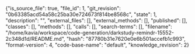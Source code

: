 {"is_source_file": true, "file_id": 1, "git_revision": "0b63385acd54a58c25ba30e724673f814be8568c", "state": 1, "description": "", "external_files": [], "external_methods": [], "published": [], "classes": [], "methods": [], "calls": [], "search-terms": [], "filename": "/home/kavia/workspace/code-generation/darkstudy-remindr-15552-2c348d1d/README.md", "hash": "87780b31e7620e0e6b501accefb1c993", "format-version": 4, "code-base-name": "default", "knowledge_revision": 2}